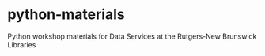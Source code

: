 # python-materials
Python workshop materials for Data Services at the Rutgers-New Brunswick Libraries

